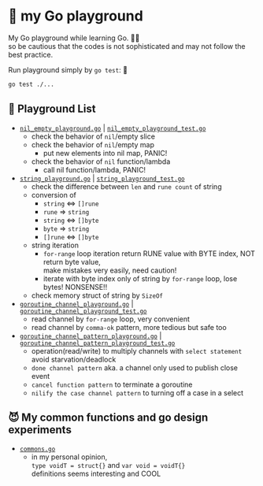 # 🦫 my Go playground

My Go playground while learning Go. 👩‍🚒  
so be cautious that the codes is not sophisticated and may not follow the best practice.

Run playground simply by `go test`: 🚀

```sh
go test ./...
```

## 🛝 Playground List

- [`nil_empty_playground.go`](internal/nil_empty_playground.go) | [`nil_empty_playground_test.go`](internal/nil_empty_playground_test.go)
  - check the behavior of `nil`/empty slice
  - check the behavior of `nil`/empty map
    - put new elements into nil map, PANIC!
  - check the behavior of `nil` function/lambda
    - call nil function/lambda, PANIC!
- [`string_playground.go`](internal/string_playground.go) | [`string_playground_test.go`](internal/string_playground_test.go)
  - check the difference between `len` and `rune count` of string
  - conversion of
    - `string` <=> `[]rune`
    - `rune` => `string`
    - `string` <=> `[]byte`
    - `byte` => `string`
    - `[]rune` <=> `[]byte`
  - string iteration
    - `for-range` loop iteration return RUNE value with BYTE index, NOT return byte value,  
      make mistakes very easily, need caution!
    - iterate with byte index only of string by `for-range` loop, lose bytes! NONSENSE!!
  - check memory struct of string by `SizeOf`
- [`goroutine_channel_playground.go`](internal/goroutine_channel_playground.go) | [`goroutine_channel_playground_test.go`](internal/goroutine_channel_playground_test.go)
  - read channel by `for-range` loop, very convenient
  - read channel by `comma-ok` pattern, more tedious but safe too
- [`goroutine_channel_pattern_playground.go`](internal/goroutine_channel_pattern_playground.go) | [`goroutine_channel_pattern_playground_test.go`](internal/goroutine_channel_pattern_playground_test.go)
  - operation(read/write) to multiply channels with `select statement` avoid starvation/deadlock
  - `done channel pattern` aka. a channel only used to publish close event
  - `cancel function pattern` to terminate a goroutine
  - `nilify the case channel pattern` to turning off a case in a select

## 😈 My common functions and go design experiments

- [`commons.go`](internal/commons.go)
  - in my personal opinion,  
    `type voidT = struct{}` and `var void = voidT{}`  
    definitions seems interesting and COOL
